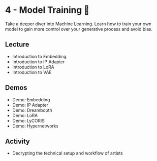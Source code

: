 # 4 - Model Training 💾
Take a deeper diver into Machine Learning. Learn how to train your own model to gain more control over your generative process and avoid bias.

## Lecture

- Introduction to Embedding
- Introduction to IP Adapter
- Introduction to LoRA
- Introduction to VAE

## Demos

- Demo: Embedding
- Demo: IP Adapter
- Demo: Dreambooth
- Demo: LoRA
- Demo: LyCORIS
- Demo: Hypernetworks

## Activity

- Decrypting the technical setup and workflow of artists
